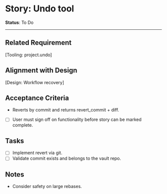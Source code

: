 # Story: Undo tool

**Status**: To Do

---

## Related Requirement
[Tooling: project.undo]

## Alignment with Design
[Design: Workflow recovery]

## Acceptance Criteria
- Reverts by commit and returns revert_commit + diff.
- [ ] User must sign off on functionality before story can be marked complete.

## Tasks
- [ ] Implement revert via git.
- [ ] Validate commit exists and belongs to the vault repo.

## Notes
- Consider safety on large rebases.
